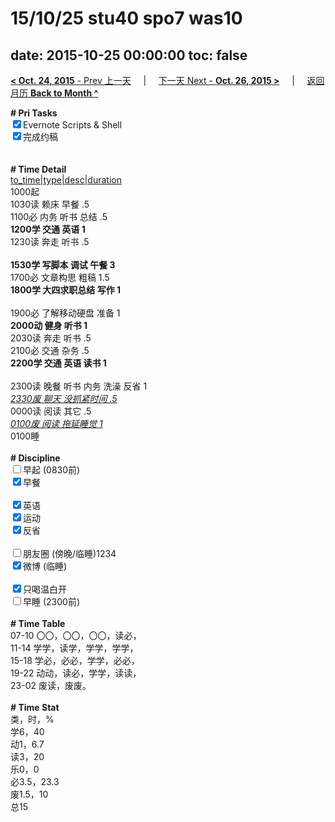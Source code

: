 # 15/10/25 stu40 spo7 was10

date: 2015-10-25 00:00:00
toc: false
---
[**< Oct. 24, 2015** - Prev 上一天](/lifelogs/2015/10/d24.md) &nbsp; &nbsp; | &nbsp; &nbsp; [下一天 Next - **Oct. 26, 2015 >**](/lifelogs/2015/10/d26.md) &nbsp; &nbsp; |  &nbsp; &nbsp; [返回月历 **Back to Month ^**](/lifelogs/2015/10/index.md)
<br/><div><b># Pri Tasks</b></div><div><input checked="true" type="checkbox"/>Evernote Scripts &amp; Shell</div><div><input checked="true" type="checkbox"/>完成约稿</div><div><br/></div><div><br/></div><div><b># Time Detail</b></div><div><u>to_time|type|desc|duration</u></div><div>1000起</div><div>1030读 赖床 早餐 .5</div><div>1100必 内务 听书 总结 .5</div><div><b>1200学 交通 英语 1</b></div><div>1230读 奔走 听书 .5</div><div><br/></div><div><b>1530学 写脚本 调试 午餐 3</b></div><div>1700必 文章构思 粗稿 1.5</div><div><b>1800学 大四求职总结 写作 1</b></div><div><br/></div><div>1900必 了解移动硬盘 准备 1</div><div><b>2000动 健身 听书 1</b></div><div>2030读 奔走 听书 .5</div><div>2100必 交通 杂务 .5</div><div><b>2200学 交通 英语 读书 1</b></div><div><br/></div><div>2300读 晚餐 听书 内务 洗澡 反省 1</div><div><u><i>2330废 聊天 没抓紧时间 .5</i></u></div><div>0000读 阅读 其它 .5</div><div><u><i>0100废 阅读 拖延睡觉 1</i></u></div><div>0100睡</div><div><br/></div><div><b># Discipline</b></div><div><input type="checkbox"/>早起 (0830前)</div><div><input checked="true" type="checkbox"/>早餐</div><div><br/></div><div><input checked="true" type="checkbox"/>英语</div><div><input checked="true" type="checkbox"/>运动</div><div><input checked="true" type="checkbox"/>反省</div><div><br/></div><div><input type="checkbox"/>朋友圈 (傍晚/临睡)1234</div><div><input checked="true" type="checkbox"/>微博 (临睡)</div><div><br/></div><div><input checked="true" type="checkbox"/>只喝温白开</div><div><input type="checkbox"/>早睡 (2300前)</div><div><br/></div><div><b># Time Table</b></div><div>07-10 〇〇，〇〇，〇〇，读必，</div><div>11-14 学学，读学，学学，学学，</div><div>15-18 学必，必必，学学，必必，</div><div>19-22 动动，读必，学学，读读，</div><div>23-02 废读，废废。</div><div><br/></div><div><b># Time Stat</b></div><div>类，时，%</div><div>学6，40</div><div>动1，6.7</div><div>读3，20</div><div>乐0，0</div><div>必3.5，23.3</div><div>废1.5，10</div><div>总15</div><div><br/></div>
